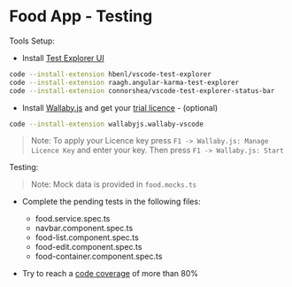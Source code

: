 # Food App - Testing

Tools Setup:

- Install [Test Explorer UI](https://marketplace.visualstudio.com/items?itemName=hbenl.vscode-test-explorer)

```bash
code --install-extension hbenl/vscode-test-explorer
code --install-extension raagh.angular-karma-test-explorer
code --install-extension connorshea/vscode-test-explorer-status-bar
```

- Install [Wallaby.js](https://marketplace.visualstudio.com/items?itemName=WallabyJs.wallaby-vscode) and get your [trial licence](https://wallabyjs.com/download/) - (optional) 

```bash
code --install-extension wallabyjs.wallaby-vscode
```

> Note: To apply your Licence key press `F1 -> Wallaby.js: Manage Licence Key` and enter your key. Then press `F1 -> Wallaby.js: Start`

Testing:

> Note: Mock data is provided in `food.mocks.ts`

- Complete the pending tests in the following files:

    - food.service.spec.ts
    - navbar.component.spec.ts
    - food-list.component.spec.ts
    - food-edit.component.spec.ts
    - food-container.component.spec.ts

- Try to reach a [code coverage](https://angular.io/guide/testing-code-coverage) of more than 80%